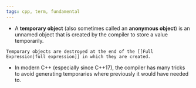 ```yaml
---
tags: cpp, term, fundamental
---
```


- A **temporary object** (also sometimes called an **anonymous object**) is an unnamed object that is created by the compiler to store a value temporarily.

```ad-note
Temporary objects are destroyed at the end of the [[Full Expression|full expression]] in which they are created.
```

- In modern C++ (especially since C++17), the compiler has many tricks to avoid generating temporaries where previously it would have needed to.